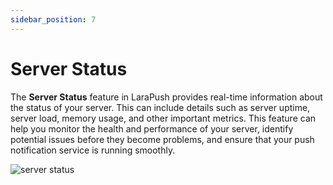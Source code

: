 ```yaml
---
sidebar_position: 7
---
```


# Server Status

The **Server Status** feature in LaraPush provides real-time information about the status of your server. This can include details such as server uptime, server load, memory usage, and other important metrics. This feature can help you monitor the health and performance of your server, identify potential issues before they become problems, and ensure that your push notification service is running smoothly.

![server status](/img/server-status.png)

